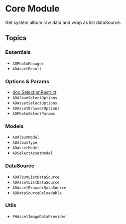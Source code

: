 #  Core Module

Get system album raw data and wrap as list dataSource.

## Topics

### Essentials

- ``ADPhotoManager``
- ``ADAssetResult``

### Options & Params

- <doc:SelectionRestrict>
- ``ADAlbumSelectOptions``
- ``ADAssetSelectOptions``
- ``ADAssetBrowserOptions``
- ``ADPhotoSelectParams``

### Models

- ``ADAlbumModel``
- ``ADAlbumType``
- ``ADAssetModel``
- ``ADSelectAssetModel``

### DataSource

- ``ADAlbumListDataSource``
- ``ADAssetListDataSource``
- ``ADAssetBrowserDataSource``
- ``ADDataSourceReloadable``

### Utils

- ``PHAssetImageDataProvider``
